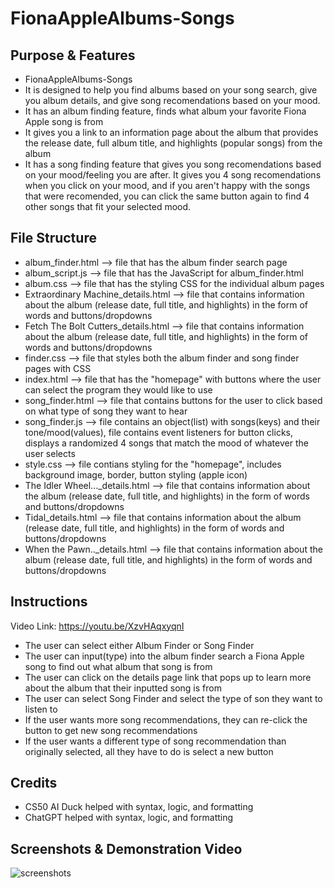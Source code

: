 # FionaAppleAlbums-Songs

## Purpose & Features
- FionaAppleAlbums-Songs
- It is designed to help you find albums based on your song search, give you album details, and give song recomendations based on your mood.
- It has an album finding feature, finds what album your favorite Fiona Apple song is from
- It gives you a link to an information page about the album that provides the release date, full album title, and highlights (popular songs) from the album
- It has a song finding feature that gives you song recomendations based on your mood/feeling you are after. It gives you 4 song recomendations when you click on your mood, and if you aren't happy with the songs that were recomended, you can click the same button again to find 4 other songs that fit your selected mood.

## File Structure
- album_finder.html --> file that has the album finder search page
- album_script.js --> file that has the JavaScript for album_finder.html
- album.css --> file that has the styling CSS for the individual album pages
- Extraordinary Machine_details.html --> file that contains information about the album (release date, full title, and highlights) in the form of words and buttons/dropdowns
- Fetch The Bolt Cutters_details.html --> file that contains information about the album (release date, full title, and highlights) in the form of words and buttons/dropdowns
- finder.css --> file that styles both the album finder and song finder pages with CSS
- index.html --> file that has the "homepage" with buttons where the user can select the program they would like to use
- song_finder.html --> file that contains buttons for the user to click based on what type of song they want to hear
- song_finder.js --> file contains an object(list) with songs(keys) and their tone/mood(values), file contains event listeners for button clicks, displays a randomized 4 songs that match the mood of whatever the user selects
- style.css --> file contians styling for the "homepage", includes background image, border, button styling (apple icon)
- The Idler Wheel..._details.html --> file that contains information about the album (release date, full title, and highlights) in the form of words and buttons/dropdowns
- Tidal_details.html --> file that contains information about the album (release date, full title, and highlights) in the form of words and buttons/dropdowns
- When the Pawn.._details.html --> file that contains information about the album (release date, full title, and highlights) in the form of words and buttons/dropdowns

## Instructions
Video Link: https://youtu.be/XzvHAqxyqnI
- The user can select either Album Finder or Song Finder
- The user can input(type) into the album finder search a Fiona Apple song to find out what album that song is from
- The user can click on the details page link that pops up to learn more about the album that their inputted song is from
- The user can select Song Finder and select the type of son they want to listen to
- If the user wants more song recommendations, they can re-click the button to get new song recommendations
- If the user wants a different type of song recommendation than originally selected, all they have to do is select a new button

## Credits
- CS50 AI Duck helped with syntax, logic, and formatting
- ChatGPT helped with syntax, logic, and formatting

## Screenshots & Demonstration Video
![screenshots](images)

